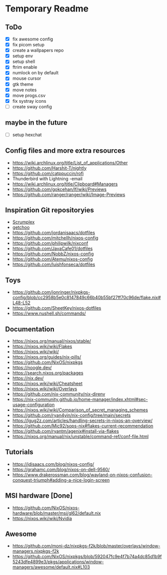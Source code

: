 # Temporary Readme

## ToDo

- [x] fix awesome config
- [x] fix picom setup
- [x] create a wallpapers repo
- [x] setup env
- [x] setup shell
- [x] ftrim enable
- [x] numlock on by default
- [x] mouse cursor
- [x] gtk theme
- [x] move notes
- [x] move progs.csv
- [x] fix systray icons
- [ ] create sway config

## maybe in the future

- [ ] setup hexchat

## Config files and more extra resources

- <https://wiki.archlinux.org/title/List_of_applications/Other>
- <https://github.com/Harshit-T/nightly>
- <https://github.com/catppuccin/rofi>
- Thunderbird with Lightning -email
- <https://wiki.archlinux.org/title/Clipboard#Managers>
- <https://github.com/gokcehan/lf/wiki/Previews>
- <https://github.com/ranger/ranger/wiki/Image-Previews>

## Inspiration Git repositoryies

- [Scrumplex](https://github.com/Scrumplex/flake)
- [getchoo](https://github.com/getchoo/flake)
- <https://github.com/jordanisaacs/dotfiles>
- <https://github.com/mitchellh/nixos-config>
- <https://github.com/philipwilk/nixconf>
- <https://github.com/JavaCafe01/dotfiles>
- <https://github.com/NobbZ/nixos-config>
- <https://github.com/Atemu/nixos-config>
- <https://github.com/luishfonseca/dotfiles>

## Toys

- <https://github.com/jonringer/nixpkgs-config/blob/cc2958b5e0c8147849c66b40b55bf27ff70c96de/flake.nix#L48-L52>
- <https://github.com/SheetKey/nixos-dotfiles>
- <https://www.nushell.sh/commands/>

## Documentation

- <https://nixos.org/manual/nixos/stable/>
- <https://nixos.wiki/wiki/Flakes>
- <https://nixos.wiki/wiki/>
- <https://nixos.org/guides/nix-pills/>
- <https://github.com/NixOS/nixpkgs>
- <https://noogle.dev/>
- <https://search.nixos.org/packages>
- <https://nix.dev/>
- <https://nixos.wiki/wiki/Cheatsheet>
- <https://nixos.wiki/wiki/Overlays>
- <https://github.com/nix-community/nix-direnv>
- <https://nix-community.github.io/home-manager/index.xhtml#sec-usage-configuration>
- <https://nixos.wiki/wiki/Comparison_of_secret_managing_schemes>
- <https://github.com/ryan4yin/nix-config/tree/main/secrets>
- <https://lgug2z.com/articles/handling-secrets-in-nixos-an-overview/>
- <https://github.com/Mic92/sops-nix#flakes-current-recommendation>
- <https://github.com/ryantm/agenix#install-via-flakes>
- <https://nixos.org/manual/nix/unstable/command-ref/conf-file.html>

## Tutorials

- <https://jdisaacs.com/blog/nixos-config/>
- <https://grahamc.com/blog/nixos-on-dell-9560/>
- <https://www.drakerossman.com/blog/wayland-on-nixos-confusion-conquest-triumph#adding-a-nice-login-screen>

## MSI hardware [Done]

- <https://github.com/NixOS/nixos-hardware/blob/master/msi/gl62/default.nix>
- <https://nixos.wiki/wiki/Nvidia>

## Awesome

- <https://github.com/moni-dz/nixpkgs-f2k/blob/master/overlays/window-managers.nixpkgs-f2k>
- <https://github.com/NixOS/nixpkgs/blob/592047fc9e4f7b74a4dc85d1b9f5243dfe4899e3/pkgs/applications/window-managers/awesome/default.nix#L103>
